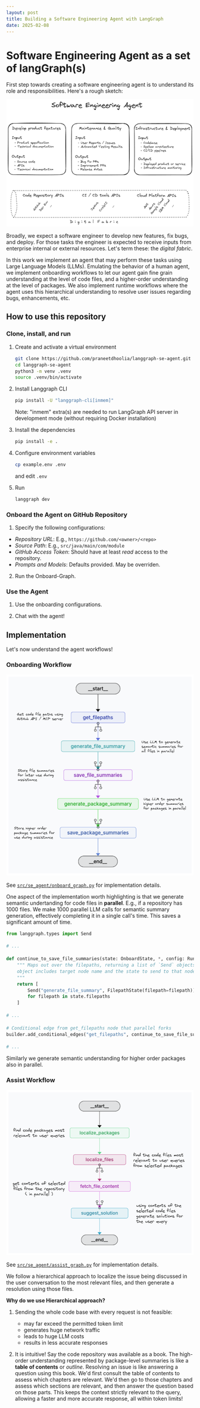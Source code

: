 ```yaml
---
layout: post
title: Building a Software Engineering Agent with LangGraph
date: 2025-02-08
---
```


# Software Engineering Agent as a set of langGraph(s)

First step towards creating a software engineering agent is to understand its role and responsibilities. Here's a rough sketch:

![Roles and responsibilities](/media/role-responsilities.excalidraw.png)

Broadly, we expect a software engineer to develop new features, fix bugs, and deploy. For those tasks the engineer is expected to receive inputs from enterprise internal or external resources. Let's term these: the *digital fabric*.

In this work we implement an agent that may perform these tasks using Large Language Models (LLMs). Emulating the behavior of a human agent, we implement onboarding workflows to let our agent gain fine grain understanding at the level of code files, and a higher-order understanding at the level of packages. We also implement runtime workflows where the agent uses this hierarchical understanding to resolve user issues regarding bugs, enhancements, etc.

## How to use this repository

### Clone, install, and run

1.  Create and activate a virtual environment
    ```bash
    git clone https://github.com/praneetdhoolia/langgraph-se-agent.git
    cd langgraph-se-agent
    python3 -m venv .venv
    source .venv/bin/activate
    ```

2.  Install Langgraph CLI
    ```bash
    pip install -U "langgraph-cli[inmem]"
    ```
    Note: "inmem" extra(s) are needed to run LangGraph API server in development mode (without requiring Docker installation)

3.  Install the dependencies
    ```bash
    pip install -e .
    ```

4.  Configure environment variables
    ```bash
    cp example.env .env
    ```
    and edit `.env`

5. Run
    ```bash
    langgraph dev
    ```

### Onboard the Agent on GitHub Repository

1. Specify the following configurations:
- *Repository URL*: E.g., `https://github.com/<owner>/<repo>`
- *Source Path*: E.g., `src/java/main/com/module`
- *GitHub Access Token*: Should have at least *read* access to the repository.
- *Prompts and Models*: Defaults provided. May be overriden.

2. Run the Onboard-Graph.

### Use the Agent

1. Use the onboarding configurations.

2. Chat with the agent!

## Implementation

Let's now understand the agent workflows!

### Onboarding Workflow

![Figure - Onboarding Graph](/media/onboard-graph.excalidraw.png)

See [`src/se_agent/onboard_graph.py`](https://github.com/praneetdhoolia/langgraph-se-agent/blob/main/src/se_agent/onboard_graph.py) for implementation details.

One aspect of the implementation worth highlighting is that we generate semantic undertanding for code files in **parallel**. E.g., if a repository has 1000 files. We make 1000 parallel LLM calls for semantic summary generation, effectively completing it in a single call's time. This saves a significant amount of time.

```python
from langgraph.types import Send

# ...

def continue_to_save_file_summaries(state: OnboardState, *, config: RunnableConfig):
    """ Maps out over the filepaths, returning a list of `Send` objects. Each `Send`
    object includes target node name and the state to send to that node.
    """
    return [
        Send("generate_file_summary", FilepathState(filepath=filepath))
        for filepath in state.filepaths
    ]

# ...

# Conditional edge from get_filepaths node that parallel forks
builder.add_conditional_edges("get_filepaths", continue_to_save_file_summaries, ["generate_file_summary"])

# ...
```

Similarly we generate semantic understanding for higher order packages also in parallel.

### Assist Workflow

![Figure - Assist Graph](/media/assist-graph.excalidraw.png)

See [`src/se_agent/assist_graph.py`](https://github.com/praneetdhoolia/langgraph-se-agent/blob/main/src/se_agent/assist_graph.py) for implementation details.

We follow a hierarchical approach to localize the issue being discussed in the user conversation to the most relevant files, and then generate a resolution using those files.

**Why do we use Hierarchical approach?**
1. Sending the whole code base with every request is not feasible:
    - may far exceed the permitted token limit
    - generates huge network traffic
    - leads to huge LLM costs
    - results in less accurate responses

2. It is intuitive! Say the code repository was available as a book. The high-order understanding represented by package-level summaries is like a **table of contents** or *outline*. Resolving an issue is like answering a question using this book. We'd first consult the table of contents to assess which chapters are relevant. We'd then go to those chapters and assess which sections are relevant, and then answer the question based on those parts. This keeps the context strictly relevant to the query, allowing a faster and more accurate response, all within token limits!